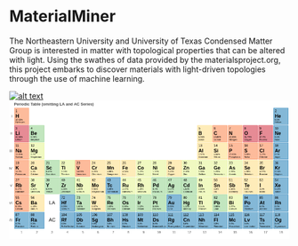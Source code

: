 # MaterialMiner

The Northeastern University and University of Texas Condensed Matter Group is interested in matter with topological properties that can be altered with light. Using the swathes of data provided by the materialsproject.org, this project embarks to discover materials with light-driven topologies through the use of machine learning.


<a href="visualizer.png">
<a href="periodic.png">

  ![alt text](https://github.com/nickh2000/MaterialMiner/blob/main/visualizer.png?raw=true)
  ![alt text](https://github.com/nickh2000/MaterialMiner/blob/main/periodic.png?raw=true)
